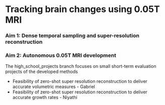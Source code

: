 # Tracking brain changes using 0.05T MRI 

### Aim 1: Dense temporal sampling and super-resolution reconstruction

### Aim 2: Autonomous 0.05T MRI development


The high_school_projects branch focuses on small short-term evaluation projects of the developed methods
* Feasibility of zero-shot super resolution reconstruction to deliver accurate volumetric measures - Gabriel
* Feasibility of zero-shot super resolution reconstruction to deliver accurate growth rates - Niyathi
